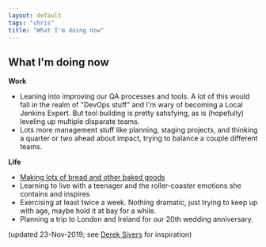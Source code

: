 ```yaml
---
layout: default
tags: "chris"
title: "What I'm doing now"
---
```


## What I'm doing now

__Work__

* Leaning into improving our QA processes and tools. A lot of this would fall
  in the realm of "DevOps stuff" and I'm wary of becoming a Local Jenkins
  Expert. But tool building is pretty satisfying, as is (hopefully) leveling up
  multiple disparate teams.
* Lots more management stuff like planning, staging projects, and thinking a
  quarter or two ahead about impact, trying to balance a couple different
  teams.

__Life__

* [Making lots of bread and other baked goods](https://instagram.com/cwinterspgh)
* Learning to live with a teenager and the roller-coaster emotions she contains
  and inspires
* Exercising at least twice a week. Nothing dramatic, just trying to keep up
  with age, maybe hold it at bay for a while.
* Planning a trip to London and Ireland for our 20th wedding anniversary.

(updated 23-Nov-2019; see [Derek Sivers](http://sivers.org/now) for inspiration)
